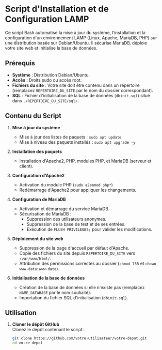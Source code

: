 # Script d'Installation et de Configuration LAMP

Ce script Bash automatise la mise à jour du système, l'installation et la configuration d'un environnement LAMP (Linux, Apache, MariaDB, PHP) sur une distribution basée sur Debian/Ubuntu. Il sécurise MariaDB, déploie votre site web et initialise la base de données.

## Prérequis

- **Système** : Distribution Debian/Ubuntu.
- **Accès** : Droits sudo ou accès root.
- **Fichiers du site** : Votre site doit être contenu dans un répertoire (remplacez `REPERTOIRE_DU_SITE` par le nom du dossier correspondant).
- **SQL** : Fichier d'initialisation de la base de données (`dbinit.sql`) situé dans `./REPERTOIRE_DU_SITE/sql/`.

## Contenu du Script

1. **Mise à jour du système**  
   - Mise à jour des listes de paquets : `sudo apt update`  
   - Mise à niveau des paquets installés : `sudo apt upgrade -y`

2. **Installation des paquets**  
   - Installation d'Apache2, PHP, modules PHP, et MariaDB (serveur et client).

3. **Configuration d'Apache2**  
   - Activation du module PHP (`sudo a2enmod php*`)  
   - Redémarrage d'Apache2 pour appliquer les changements.

4. **Configuration de MariaDB**  
   - Activation et démarrage du service MariaDB.  
   - Sécurisation de MariaDB :
     - Suppression des utilisateurs anonymes.
     - Suppression de la base de test et de ses entrées.
     - Exécution de `FLUSH PRIVILEGES;` pour valider les modifications.

5. **Déploiement du site web**  
   - Suppression de la page d'accueil par défaut d'Apache.
   - Copie des fichiers du site depuis `REPERTOIRE_DU_SITE` vers `/var/www/html/`.
   - Attribution des permissions correctes au dossier (`chmod 755` et `chown www-data:www-data`).

6. **Initialisation de la base de données**  
   - Création de la base de données si elle n'existe pas (remplacez `NAME_DATABASE` par le nom souhaité).
   - Importation du fichier SQL d'initialisation (`dbinit.sql`).

## Utilisation

1. **Cloner le dépôt GitHub**  
   Clonez le dépôt contenant le script :
   ```bash
   git clone https://github.com/votre-utilisateur/votre-depot.git
   cd votre-depot
